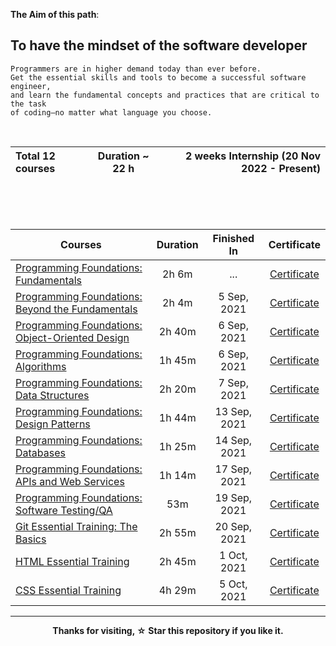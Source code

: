 **The Aim of this path**:

<h2>To have the mindset of the software developer </h2>

    Programmers are in higher demand today than ever before.
    Get the essential skills and tools to become a successful software engineer,
    and learn the fundamental concepts and practices that are critical to the task 
    of coding—no matter what language you choose.
<br>

| Total 12 courses | Duration ~ 22 h | 2 weeks Internship (20 Nov 2022 - Present) |
| :--------------- | :--------------: | ----------------------------------------------: |

</br>
<br></br>


| Courses                                                      | Duration | Finished In  |                         Certificate                          |
| ------------------------------------------------------------ | :------: | :----------: | :----------------------------------------------------------: |
| [Programming Foundations: Fundamentals](https://github.com/HossamCj/Kalbonyan-Elmarsos/tree/main/Linkedin-Learning/Programming-Foundation-Fundamentals) |  2h 6m   | ...  | <a href="https://github.com/ahmedsamirdev/Kalbonyan-Elmarsos/tree/main/Linkedin-Learning/01-Fundamentals#certificate">Certificate</a> |
| [Programming Foundations: Beyond the Fundamentals](https://github.com/ahmedsamirdev/Kalbonyan-Elmarsos/tree/main/Linkedin-Learning/02-Beyond-the-Fundamentals) |  2h 4m   | 5 Sep, 2021  | <a href="https://github.com/ahmedsamirdev/Kalbonyan-Elmarsos/tree/main/Linkedin-Learning/02-Beyond-the-Fundamentals#certificate">Certificate</a> |
| [Programming Foundations: Object-Oriented Design](https://github.com/ahmedsamirdev/Kalbonyan-Elmarsos/tree/main/Linkedin-Learning/03-Object-Oriented-Design) |  2h 40m  | 6 Sep, 2021  | <a href="https://github.com/ahmedsamirdev/Kalbonyan-Elmarsos/tree/main/Linkedin-Learning/03-Object-Oriented-Design#certificate">Certificate</a> |
| [Programming Foundations: Algorithms](https://github.com/ahmedsamirdev/Kalbonyan-Elmarsos/tree/main/Linkedin-Learning/04-Algorithms) |  1h 45m  | 6 Sep, 2021  | <a href="https://github.com/ahmedsamirdev/Kalbonyan-Elmarsos/tree/main/Linkedin-Learning/04-Algorithms#certificate">Certificate</a> |
| [Programming Foundations: Data Structures ](https://github.com/ahmedsamirdev/Kalbonyan-Elmarsos/tree/main/Linkedin-Learning/05-Data-Structures) |  2h 20m  | 7 Sep, 2021  | <a href="https://github.com/ahmedsamirdev/Kalbonyan-Elmarsos/tree/main/Linkedin-Learning/05-Data-Structures#certificate">Certificate</a> |
| [Programming Foundations: Design Patterns](https://github.com/ahmedsamirdev/Kalbonyan-Elmarsos/tree/main/Linkedin-Learning/06-Design-Patterns) |  1h 44m  | 13 Sep, 2021 | <a href="https://github.com/ahmedsamirdev/Kalbonyan-Elmarsos/tree/main/Linkedin-Learning/06-Design-Patterns#certificate">Certificate</a> |
| [Programming Foundations: Databases](https://github.com/ahmedsamirdev/Kalbonyan-Elmarsos/tree/main/Linkedin-Learning/07-Databases) |  1h 25m  | 14 Sep, 2021 | <a href="https://github.com/ahmedsamirdev/Kalbonyan-Elmarsos/tree/main/Linkedin-Learning/07-Databases#certificate">Certificate</a> |
| [Programming Foundations: APIs and Web Services](https://github.com/ahmedsamirdev/Kalbonyan-Elmarsos/tree/main/Linkedin-Learning/08-APIs-and-Web-Services) |  1h 14m  | 17 Sep, 2021 | <a href="https://github.com/ahmedsamirdev/Kalbonyan-Elmarsos/tree/main/Linkedin-Learning/08-APIs-and-Web-Services#certificate">Certificate</a> |
| [Programming Foundations: Software Testing/QA](https://github.com/ahmedsamirdev/Kalbonyan-Elmarsos/tree/main/Linkedin-Learning/09-Software-Testing-QA) |   53m    | 19 Sep, 2021 | <a href="https://github.com/ahmedsamirdev/Kalbonyan-Elmarsos/tree/main/Linkedin-Learning/09-Software-Testing-QA#certificate">Certificate</a> |
| [Git Essential Training: The Basics](https://github.com/ahmedsamirdev/Kalbonyan-Elmarsos/tree/main/Linkedin-Learning/10-Git-Essential-Training-The-Basics) |  2h 55m  | 20 Sep, 2021 | <a href="https://github.com/ahmedsamirdev/Kalbonyan-Elmarsos/tree/main/Linkedin-Learning/10-Git-Essential-Training-The-Basics#certificate">Certificate</a> |
| [HTML Essential Training](https://github.com/ahmedsamirdev/Kalbonyan-Elmarsos/tree/main/Linkedin-Learning/11-HTML-Essential-Training) |  2h 45m  | 1 Oct, 2021  | <a href="https://github.com/ahmedsamirdev/Kalbonyan-Elmarsos/tree/main/Linkedin-Learning/11-HTML-Essential-Training#certificate">Certificate</a> |
| [CSS Essential Training](https://github.com/ahmedsamirdev/Kalbonyan-Elmarsos/tree/main/Linkedin-Learning/12-CSS-Essential-Training) |  4h 29m  | 5 Oct, 2021  | <a href="https://github.com/ahmedsamirdev/Kalbonyan-Elmarsos/tree/main/Linkedin-Learning/12-CSS-Essential-Training#certificate">Certificate</a> |

- - - -

<p align="center">
<b>
Thanks for visiting, ☆ Star  this repository if you like it.
</b>
  </p>

